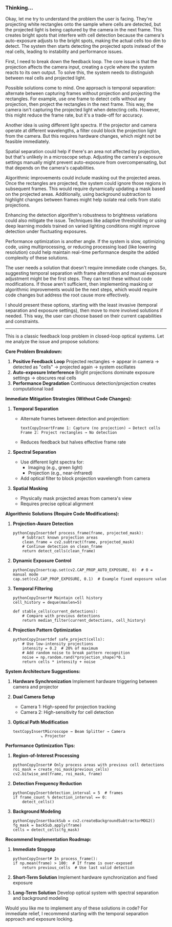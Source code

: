 ### Thinking...

Okay, let me try to understand the problem the user is facing. They're projecting white rectangles onto the sample where cells are detected, but the projected light is being captured by the camera in the next frame. This creates bright spots that interfere with cell detection because the camera's auto-exposure adjusts to the bright spots, making the actual cells too dim to detect. The system then starts detecting the projected spots instead of the real cells, leading to instability and performance issues.

First, I need to break down the feedback loop. The core issue is that the projection affects the camera input, creating a cycle where the system reacts to its own output. To solve this, the system needs to distinguish between real cells and projected light.

Possible solutions come to mind. One approach is temporal separation: alternate between capturing frames without projection and projecting the rectangles. For example, use one frame to detect cells without any projection, then project the rectangles in the next frame. This way, the camera isn't capturing the projected light when detecting cells. However, this might reduce the frame rate, but it's a trade-off for accuracy.

Another idea is using different light spectra. If the projector and camera operate at different wavelengths, a filter could block the projection light from the camera. But this requires hardware changes, which might not be feasible immediately.

Spatial separation could help if there's an area not affected by projection, but that's unlikely in a microscope setup. Adjusting the camera's exposure settings manually might prevent auto-exposure from overcompensating, but that depends on the camera's capabilities.

Algorithmic improvements could include masking out the projected areas. Once the rectangles are projected, the system could ignore those regions in subsequent frames. This would require dynamically updating a mask based on the projected areas. Additionally, using background subtraction to highlight changes between frames might help isolate real cells from static projections.

Enhancing the detection algorithm's robustness to brightness variations could also mitigate the issue. Techniques like adaptive thresholding or using deep learning models trained on varied lighting conditions might improve detection under fluctuating exposures.

Performance optimization is another angle. If the system is slow, optimizing code, using multiprocessing, or reducing processing load (like lowering resolution) could help maintain real-time performance despite the added complexity of these solutions.

The user needs a solution that doesn't require immediate code changes. So, suggesting temporal separation with frame alternation and manual exposure adjustment might be the first steps. They can test these without code modifications. If those aren't sufficient, then implementing masking or algorithmic improvements would be the next steps, which would require code changes but address the root cause more effectively.

I should present these options, starting with the least invasive (temporal separation and exposure settings), then move to more involved solutions if needed. This way, the user can choose based on their current capabilities and constraints.

---

This is a classic feedback loop problem in closed-loop optical systems. Let me analyze the issue and propose solutions:

**Core Problem Breakdown:**

1. **Positive Feedback Loop**
   Projected rectangles → appear in camera → detected as "cells" → projected again → system oscillates
2. **Auto-exposure Interference**
   Bright projections dominate exposure settings → obscures real cells
3. **Performance Degradation**
   Continuous detection/projection creates computational load

**Immediate Mitigation Strategies (Without Code Changes):**

1. **Temporal Separation**

   - Alternate frames between detection and projection:

     ```
     textCopyInsertFrame 1: Capture (no projection) → Detect cells  
     Frame 2: Project rectangles → No detection  
     ```

   - Reduces feedback but halves effective frame rate

2. **Spectral Separation**

   - Use different light spectra for:
     - Imaging (e.g., green light)
     - Projection (e.g., near-infrared)
   - Add optical filter to block projection wavelength from camera

3. **Spatial Masking**

   - Physically mask projected areas from camera's view
   - Requires precise optical alignment

**Algorithmic Solutions (Require Code Modifications):**

1. **Projection-Aware Detection**

   ```
   pythonCopyInsertdef process_frame(frame, projected_mask):
       # Subtract known projection areas
       clean_frame = cv2.subtract(frame, projected_mask)
       # Continue detection on clean_frame
       return detect_cells(clean_frame)
   ```

2. **Dynamic Exposure Control**

   ```
   pythonCopyInsertcap.set(cv2.CAP_PROP_AUTO_EXPOSURE, 0)  # 0 = manual mode
   cap.set(cv2.CAP_PROP_EXPOSURE, 0.1)  # Example fixed exposure value
   ```

3. **Temporal Filtering**

   ```
   pythonCopyInsert# Maintain cell history
   cell_history = deque(maxlen=5) 
   
   def stable_cells(current_detections):
       # Compare with previous detections
       return median_filter(current_detections, cell_history)
   ```

4. **Projection Pattern Optimization**

   ```
   pythonCopyInsertdef safe_project(cells):
       # Use low-intensity projections
       intensity = 0.2  # 20% of maximum
       # Add random noise to break pattern recognition
       noise = np.random.rand(*projection_shape)*0.1
       return cells * intensity + noise
   ```

**System Architecture Suggestions:**

1. **Hardware Synchronization**
   Implement hardware triggering between camera and projector

2. **Dual Camera Setup**

   - Camera 1: High-speed for projection tracking
   - Camera 2: High-sensitivity for cell detection

3. **Optical Path Modification**

   ```
   textCopyInsertMicroscope → Beam Splitter → Camera  
               ↘ Projector
   ```

**Performance Optimization Tips:**

1. **Region-of-Interest Processing**

   ```
   pythonCopyInsert# Only process areas with previous cell detections
   roi_mask = create_roi_mask(previous_cells)
   cv2.bitwise_and(frame, roi_mask, frame)
   ```

2. **Detection Frequency Reduction**

   ```
   pythonCopyInsertdetection_interval = 5  # frames
   if frame_count % detection_interval == 0:
       detect_cells()
   ```

3. **Background Modeling**

   ```
   pythonCopyInsertbackSub = cv2.createBackgroundSubtractorMOG2()
   fg_mask = backSub.apply(frame)
   cells = detect_cells(fg_mask)
   ```

**Recommend Implementation Roadmap:**

1. **Immediate Stopgap**

   ```
   pythonCopyInsert# In process_frame():
   if np.mean(frame) > 100:  # If frame is over-exposed
       return previous_cells  # Use last valid detection
   ```

2. **Short-Term Solution**
   Implement hardware synchronization and fixed exposure

3. **Long-Term Solution**
   Develop optical system with spectral separation and background modeling

Would you like me to implement any of these solutions in code? For immediate relief, I recommend starting with the temporal separation approach and exposure locking.
